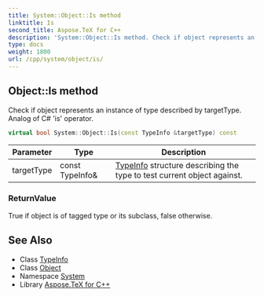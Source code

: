 ```yaml
---
title: System::Object::Is method
linktitle: Is
second_title: Aspose.TeX for C++
description: 'System::Object::Is method. Check if object represents an instance of type described by targetType. Analog of C# ''is'' operator in C++.'
type: docs
weight: 1800
url: /cpp/system/object/is/
---
```

## Object::Is method


Check if object represents an instance of type described by targetType. Analog of C# 'is' operator.

```cpp
virtual bool System::Object::Is(const TypeInfo &targetType) const
```


| Parameter | Type | Description |
| --- | --- | --- |
| targetType | const TypeInfo\& | [TypeInfo](../../typeinfo/) structure describing the type to test current object against. |

### ReturnValue

True if object is of tagged type or its subclass, false otherwise.

## See Also

* Class [TypeInfo](../../typeinfo/)
* Class [Object](../)
* Namespace [System](../../)
* Library [Aspose.TeX for C++](../../../)
